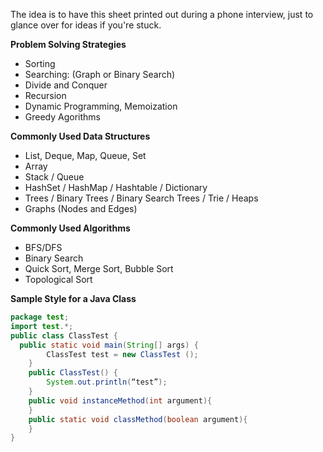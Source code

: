 The idea is to have this sheet printed out during a phone interview, just to glance over for ideas if you're stuck.


**Problem Solving Strategies**

 - Sorting 
 - Searching: (Graph or Binary Search)
 - Divide and Conquer 
 - Recursion
 - Dynamic Programming, Memoization
 - Greedy Agorithms

**Commonly Used Data Structures**

 - List, Deque, Map, Queue, Set
 - Array
 - Stack / Queue
 - HashSet / HashMap / Hashtable / Dictionary
 - Trees / Binary Trees / Binary Search Trees / Trie / Heaps
 - Graphs (Nodes and Edges)

**Commonly Used Algorithms**

 - BFS/DFS
 - Binary Search
 - Quick Sort, Merge Sort, Bubble Sort
 - Topological Sort

**Sample Style for a Java Class**

``` java
package test;
import test.*;
public class ClassTest {
  public static void main(String[] args) {
	    ClassTest test = new ClassTest ();
    }
    public ClassTest() {
	    System.out.println(“test”);
    }
    public void instanceMethod(int argument){
    }
    public static void classMethod(boolean argument){
    }
}
```
